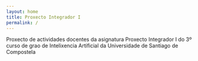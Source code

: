 ```yaml
---
layout: home
title: Proxecto Integrador I
permalink: /
---
```


Proxecto de actividades docentes da asignatura Proxecto Integrador I do 3º curso de grao de Intelixencia Artificial da Universidade de Santiago de Compostela
